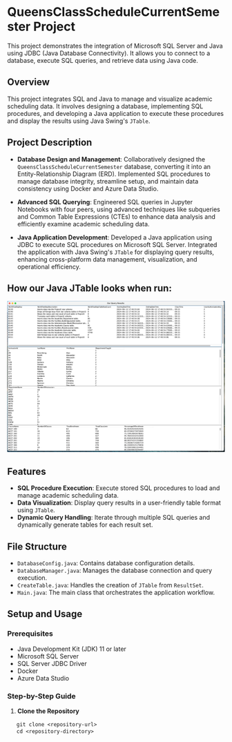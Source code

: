 # QueensClassScheduleCurrentSemester Project

This project demonstrates the integration of Microsoft SQL Server and Java using JDBC (Java Database Connectivity). It allows you to connect to a database, execute SQL queries, and retrieve data using Java code.


## Overview
This project integrates SQL and Java to manage and visualize academic scheduling data. It involves designing a database, implementing SQL procedures, and developing a Java application to execute these procedures and display the results using Java Swing's `JTable`.

## Project Description
- **Database Design and Management**: Collaboratively designed the `QueensClassScheduleCurrentSemester` database, converting it into an Entity-Relationship Diagram (ERD). Implemented SQL procedures to manage database integrity, streamline setup, and maintain data consistency using Docker and Azure Data Studio.


- **Advanced SQL Querying**: Engineered SQL queries in Jupyter Notebooks with four peers, using advanced techniques like subqueries and Common Table Expressions (CTEs) to enhance data analysis and efficiently examine academic scheduling data.


- **Java Application Development**: Developed a Java application using JDBC to execute SQL procedures on Microsoft SQL Server. Integrated the application with Java Swing's `JTable` for displaying query results, enhancing cross-platform data management, visualization, and operational efficiency.

## How our Java JTable looks when run:
<img src="Ouput.png" alt="JTable Output">


## Features
- **SQL Procedure Execution**: Execute stored SQL procedures to load and manage academic scheduling data.
- **Data Visualization**: Display query results in a user-friendly table format using `JTable`.
- **Dynamic Query Handling**: Iterate through multiple SQL queries and dynamically generate tables for each result set.

## File Structure
- `DatabaseConfig.java`: Contains database configuration details.
- `DatabaseManager.java`: Manages the database connection and query execution.
- `CreateTable.java`: Handles the creation of `JTable` from `ResultSet`.
- `Main.java`: The main class that orchestrates the application workflow.

## Setup and Usage
### Prerequisites
- Java Development Kit (JDK) 11 or later
- Microsoft SQL Server
- SQL Server JDBC Driver
- Docker 
- Azure Data Studio 

### Step-by-Step Guide
1. **Clone the Repository**
```
   git clone <repository-url>
   cd <repository-directory>
```